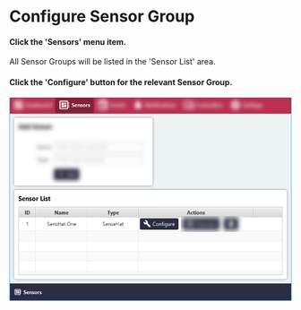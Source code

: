 # Configure Sensor Group

#### Click the 'Sensors' menu item.
All Sensor Groups will be listed in the 'Sensor List' area.

#### Click the 'Configure' button for the relevant Sensor Group.

![Screenshot](../images/configure-sensor-group.png)
